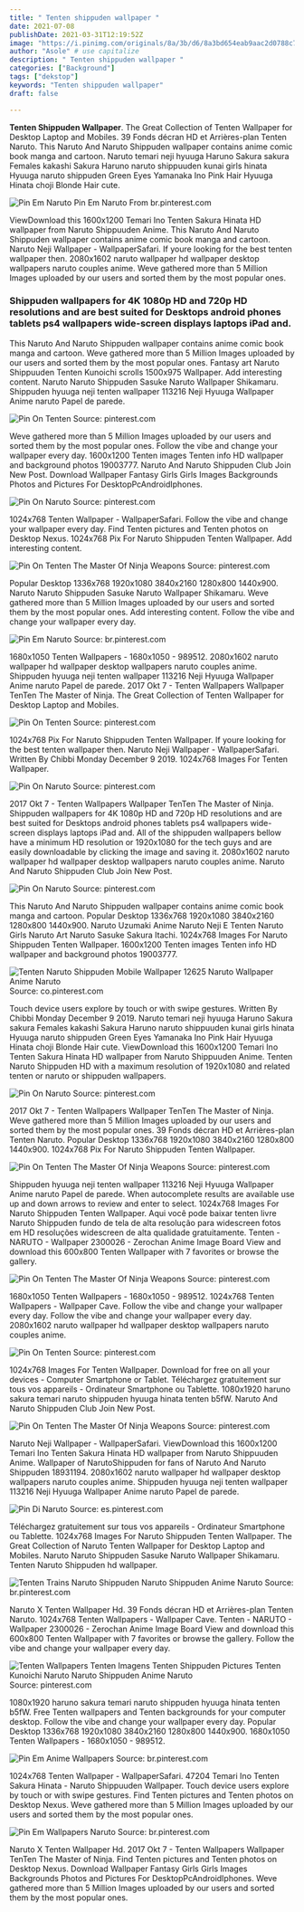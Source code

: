 ```yaml
---
title: " Tenten shippuden wallpaper "
date: 2021-07-08
publishDate: 2021-03-31T12:19:52Z
image: "https://i.pinimg.com/originals/8a/3b/d6/8a3bd654eab9aac2d0788c7f6d07fee4.jpg"
author: "Asole" # use capitalize
description: " Tenten shippuden wallpaper "
categories: ["Background"]
tags: ["dekstop"]
keywords: "Tenten shippuden wallpaper"
draft: false

---
```



**Tenten Shippuden Wallpaper**. The Great Collection of Tenten Wallpaper for Desktop Laptop and Mobiles. 39 Fonds décran HD et Arrières-plan Tenten Naruto. This Naruto And Naruto Shippuden wallpaper contains anime comic book manga and cartoon. Naruto temari neji hyuuga Haruno Sakura sakura Females kakashi Sakura Haruno naruto shippuuden kunai girls hinata Hyuuga naruto shippuden Green Eyes Yamanaka Ino Pink Hair Hyuuga Hinata choji Blonde Hair cute.

![Pin Em Naruto](https://i.pinimg.com/originals/07/f2/4e/07f24e9e3fbb4211a25f15a438819727.png "Pin Em Naruto")
Pin Em Naruto From br.pinterest.com


ViewDownload this 1600x1200 Temari Ino Tenten Sakura Hinata HD wallpaper from Naruto Shippuuden Anime. This Naruto And Naruto Shippuden wallpaper contains anime comic book manga and cartoon. Naruto Neji Wallpaper - WallpaperSafari. If youre looking for the best tenten wallpaper then. 2080x1602 naruto wallpaper hd wallpaper desktop wallpapers naruto couples anime. Weve gathered more than 5 Million Images uploaded by our users and sorted them by the most popular ones.

### Shippuden wallpapers for 4K 1080p HD and 720p HD resolutions and are best suited for Desktops android phones tablets ps4 wallpapers wide-screen displays laptops iPad and.

This Naruto And Naruto Shippuden wallpaper contains anime comic book manga and cartoon. Weve gathered more than 5 Million Images uploaded by our users and sorted them by the most popular ones. Fantasy art Naruto Shippuuden Tenten Kunoichi scrolls 1500x975 Wallpaper. Add interesting content. Naruto Naruto Shippuden Sasuke Naruto Wallpaper Shikamaru. Shippuden hyuuga neji tenten wallpaper 113216 Neji Hyuuga Wallpaper Anime naruto Papel de parede.


![Pin On Tenten](https://i.pinimg.com/originals/d7/41/83/d741839426ad4560361e4e077bed949c.png "Pin On Tenten")
Source: pinterest.com

Weve gathered more than 5 Million Images uploaded by our users and sorted them by the most popular ones. Follow the vibe and change your wallpaper every day. 1600x1200 Tenten images Tenten info HD wallpaper and background photos 19003777. Naruto And Naruto Shippuden Club Join New Post. Download Wallpaper Fantasy Girls Girls Images Backgrounds Photos and Pictures For DesktopPcAndroidIphones.

![Pin On Naruto](https://i.pinimg.com/originals/ed/1d/d9/ed1dd9823a076ee9675908ab4dafd62e.png "Pin On Naruto")
Source: pinterest.com

1024x768 Tenten Wallpaper - WallpaperSafari. Follow the vibe and change your wallpaper every day. Find Tenten pictures and Tenten photos on Desktop Nexus. 1024x768 Pix For Naruto Shippuden Tenten Wallpaper. Add interesting content.

![Pin On Tenten The Master Of Ninja Weapons](https://i.pinimg.com/originals/72/cf/a0/72cfa0a84617b4b907ed1420cfc4cea0.jpg "Pin On Tenten The Master Of Ninja Weapons")
Source: pinterest.com

Popular Desktop 1336x768 1920x1080 3840x2160 1280x800 1440x900. Naruto Naruto Shippuden Sasuke Naruto Wallpaper Shikamaru. Weve gathered more than 5 Million Images uploaded by our users and sorted them by the most popular ones. Add interesting content. Follow the vibe and change your wallpaper every day.

![Pin Em Naruto](https://i.pinimg.com/originals/07/f2/4e/07f24e9e3fbb4211a25f15a438819727.png "Pin Em Naruto")
Source: br.pinterest.com

1680x1050 Tenten Wallpapers - 1680x1050 - 989512. 2080x1602 naruto wallpaper hd wallpaper desktop wallpapers naruto couples anime. Shippuden hyuuga neji tenten wallpaper 113216 Neji Hyuuga Wallpaper Anime naruto Papel de parede. 2017 Okt 7 - Tenten Wallpapers Wallpaper TenTen The Master of Ninja. The Great Collection of Tenten Wallpaper for Desktop Laptop and Mobiles.

![Pin On Tenten](https://i.pinimg.com/originals/1b/df/4e/1bdf4e64c1aaa3c3017fa6033b56e6ba.jpg "Pin On Tenten")
Source: pinterest.com

1024x768 Pix For Naruto Shippuden Tenten Wallpaper. If youre looking for the best tenten wallpaper then. Naruto Neji Wallpaper - WallpaperSafari. Written By Chibbi Monday December 9 2019. 1024x768 Images For Tenten Wallpaper.

![Pin On Naruto](https://i.pinimg.com/originals/f7/47/82/f74782081e23dff20c3e845f3cb2ef75.png "Pin On Naruto")
Source: pinterest.com

2017 Okt 7 - Tenten Wallpapers Wallpaper TenTen The Master of Ninja. Shippuden wallpapers for 4K 1080p HD and 720p HD resolutions and are best suited for Desktops android phones tablets ps4 wallpapers wide-screen displays laptops iPad and. All of the shippuden wallpapers bellow have a minimum HD resolution or 1920x1080 for the tech guys and are easily downloadable by clicking the image and saving it. 2080x1602 naruto wallpaper hd wallpaper desktop wallpapers naruto couples anime. Naruto And Naruto Shippuden Club Join New Post.

![Pin On Naruto](https://i.pinimg.com/564x/03/72/88/0372886c7f5c7419f07b754b6b17e45e.jpg "Pin On Naruto")
Source: pinterest.com

This Naruto And Naruto Shippuden wallpaper contains anime comic book manga and cartoon. Popular Desktop 1336x768 1920x1080 3840x2160 1280x800 1440x900. Naruto Uzumaki Anime Naruto Neji E Tenten Naruto Girls Naruto Art Naruto Sasuke Sakura Itachi. 1024x768 Images For Naruto Shippuden Tenten Wallpaper. 1600x1200 Tenten images Tenten info HD wallpaper and background photos 19003777.

![Tenten Naruto Shippuden Mobile Wallpaper 12625 Naruto Wallpaper Anime Naruto](https://i.pinimg.com/originals/cd/4d/5c/cd4d5c2a874964a3f84e8d53a898ba5a.jpg "Tenten Naruto Shippuden Mobile Wallpaper 12625 Naruto Wallpaper Anime Naruto")
Source: co.pinterest.com

Touch device users explore by touch or with swipe gestures. Written By Chibbi Monday December 9 2019. Naruto temari neji hyuuga Haruno Sakura sakura Females kakashi Sakura Haruno naruto shippuuden kunai girls hinata Hyuuga naruto shippuden Green Eyes Yamanaka Ino Pink Hair Hyuuga Hinata choji Blonde Hair cute. ViewDownload this 1600x1200 Temari Ino Tenten Sakura Hinata HD wallpaper from Naruto Shippuuden Anime. Tenten Naruto Shippuden HD with a maximum resolution of 1920x1080 and related tenten or naruto or shippuden wallpapers.

![Pin On Naruto](https://i.pinimg.com/originals/f1/3f/62/f13f6290b355152ec599d0002519896e.jpg "Pin On Naruto")
Source: pinterest.com

2017 Okt 7 - Tenten Wallpapers Wallpaper TenTen The Master of Ninja. Weve gathered more than 5 Million Images uploaded by our users and sorted them by the most popular ones. 39 Fonds décran HD et Arrières-plan Tenten Naruto. Popular Desktop 1336x768 1920x1080 3840x2160 1280x800 1440x900. 1024x768 Pix For Naruto Shippuden Tenten Wallpaper.

![Pin On Tenten The Master Of Ninja Weapons](https://i.pinimg.com/originals/f2/99/b5/f299b543413159a82b72c3aae7187d0d.jpg "Pin On Tenten The Master Of Ninja Weapons")
Source: pinterest.com

Shippuden hyuuga neji tenten wallpaper 113216 Neji Hyuuga Wallpaper Anime naruto Papel de parede. When autocomplete results are available use up and down arrows to review and enter to select. 1024x768 Images For Naruto Shippuden Tenten Wallpaper. Aqui você pode baixar tenten livre Naruto Shippuden fundo de tela de alta resolução para widescreen fotos em HD resoluções widescreen de alta qualidade gratuitamente. Tenten - NARUTO - Wallpaper 2300026 - Zerochan Anime Image Board View and download this 600x800 Tenten Wallpaper with 7 favorites or browse the gallery.

![Pin On Tenten The Master Of Ninja Weapons](https://i.pinimg.com/originals/42/36/58/423658ba8c26c3b06a08a5ea78002a62.png "Pin On Tenten The Master Of Ninja Weapons")
Source: pinterest.com

1680x1050 Tenten Wallpapers - 1680x1050 - 989512. 1024x768 Tenten Wallpapers - Wallpaper Cave. Follow the vibe and change your wallpaper every day. Follow the vibe and change your wallpaper every day. 2080x1602 naruto wallpaper hd wallpaper desktop wallpapers naruto couples anime.

![Pin On Tenten](https://i.pinimg.com/originals/00/1d/bb/001dbbee4b46233ea2f2e89ec87b3887.jpg "Pin On Tenten")
Source: pinterest.com

1024x768 Images For Tenten Wallpaper. Download for free on all your devices - Computer Smartphone or Tablet. Téléchargez gratuitement sur tous vos appareils - Ordinateur Smartphone ou Tablette. 1080x1920 haruno sakura temari naruto shippuden hyuuga hinata tenten b5fW. Naruto And Naruto Shippuden Club Join New Post.

![Pin On Tenten The Master Of Ninja Weapons](https://i.pinimg.com/originals/aa/86/05/aa8605816b5dfa1d4d34f21a5b6d92d5.png "Pin On Tenten The Master Of Ninja Weapons")
Source: pinterest.com

Naruto Neji Wallpaper - WallpaperSafari. ViewDownload this 1600x1200 Temari Ino Tenten Sakura Hinata HD wallpaper from Naruto Shippuuden Anime. Wallpaper of NarutoShippuden for fans of Naruto And Naruto Shippuden 18931194. 2080x1602 naruto wallpaper hd wallpaper desktop wallpapers naruto couples anime. Shippuden hyuuga neji tenten wallpaper 113216 Neji Hyuuga Wallpaper Anime naruto Papel de parede.

![Pin Di Naruto](https://i.pinimg.com/originals/00/43/0a/00430af45dec6bc486b9147b7a796fd1.jpg "Pin Di Naruto")
Source: es.pinterest.com

Téléchargez gratuitement sur tous vos appareils - Ordinateur Smartphone ou Tablette. 1024x768 Images For Naruto Shippuden Tenten Wallpaper. The Great Collection of Naruto Tenten Wallpaper for Desktop Laptop and Mobiles. Naruto Naruto Shippuden Sasuke Naruto Wallpaper Shikamaru. Tenten Naruto Shippuden hd wallpaper.

![Tenten Trains Naruto Shippuden Naruto Shippuden Anime Naruto](https://i.pinimg.com/originals/77/49/47/7749473d838fe564e5a9777f2c49988c.jpg "Tenten Trains Naruto Shippuden Naruto Shippuden Anime Naruto")
Source: br.pinterest.com

Naruto X Tenten Wallpaper Hd. 39 Fonds décran HD et Arrières-plan Tenten Naruto. 1024x768 Tenten Wallpapers - Wallpaper Cave. Tenten - NARUTO - Wallpaper 2300026 - Zerochan Anime Image Board View and download this 600x800 Tenten Wallpaper with 7 favorites or browse the gallery. Follow the vibe and change your wallpaper every day.

![Tenten Wallpapers Tenten Imagens Tenten Shippuden Pictures Tenten Kunoichi Naruto Naruto Shippuden Anime Naruto](https://i.pinimg.com/originals/15/d7/fe/15d7fe3cfee8aebbc507e5b5ce073b72.png "Tenten Wallpapers Tenten Imagens Tenten Shippuden Pictures Tenten Kunoichi Naruto Naruto Shippuden Anime Naruto")
Source: pinterest.com

1080x1920 haruno sakura temari naruto shippuden hyuuga hinata tenten b5fW. Free Tenten wallpapers and Tenten backgrounds for your computer desktop. Follow the vibe and change your wallpaper every day. Popular Desktop 1336x768 1920x1080 3840x2160 1280x800 1440x900. 1680x1050 Tenten Wallpapers - 1680x1050 - 989512.

![Pin Em Anime Wallpapers](https://i.pinimg.com/736x/54/ea/60/54ea604cefcdaefc28d632e5d2d5e551.jpg "Pin Em Anime Wallpapers")
Source: br.pinterest.com

1024x768 Tenten Wallpaper - WallpaperSafari. 47204 Temari Ino Tenten Sakura Hinata - Naruto Shippuuden Wallpaper. Touch device users explore by touch or with swipe gestures. Find Tenten pictures and Tenten photos on Desktop Nexus. Weve gathered more than 5 Million Images uploaded by our users and sorted them by the most popular ones.

![Pin Em Wallpapers Naruto](https://i.pinimg.com/originals/8a/3b/d6/8a3bd654eab9aac2d0788c7f6d07fee4.jpg "Pin Em Wallpapers Naruto")
Source: br.pinterest.com

Naruto X Tenten Wallpaper Hd. 2017 Okt 7 - Tenten Wallpapers Wallpaper TenTen The Master of Ninja. Find Tenten pictures and Tenten photos on Desktop Nexus. Download Wallpaper Fantasy Girls Girls Images Backgrounds Photos and Pictures For DesktopPcAndroidIphones. Weve gathered more than 5 Million Images uploaded by our users and sorted them by the most popular ones.

